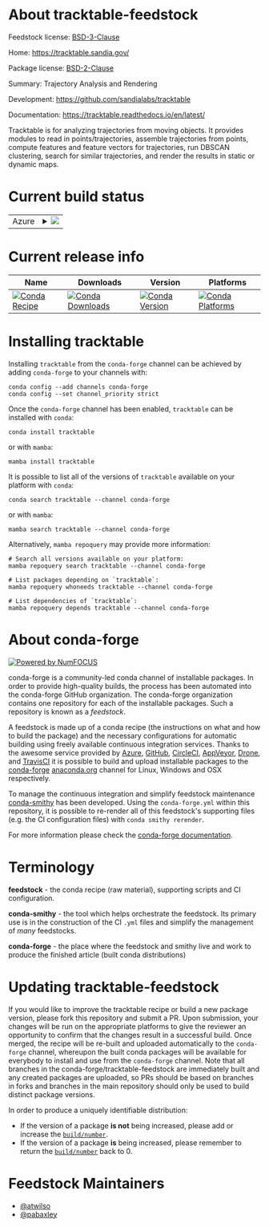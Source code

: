 About tracktable-feedstock
==========================

Feedstock license: [BSD-3-Clause](https://github.com/conda-forge/tracktable-feedstock/blob/main/LICENSE.txt)

Home: https://tracktable.sandia.gov/

Package license: [BSD-2-Clause](https://opensource.org/licenses/BSD-2-Clause)

Summary: Trajectory Analysis and Rendering

Development: https://github.com/sandialabs/tracktable

Documentation: https://tracktable.readthedocs.io/en/latest/

Tracktable is for analyzing trajectories from moving objects.  It provides modules to read in points/trajectories, assemble trajectories from points, compute features and feature vectors for trajectories, run DBSCAN clustering, search for similar trajectories, and render the results in static or dynamic maps.


Current build status
====================


<table>
    
  <tr>
    <td>Azure</td>
    <td>
      <details>
        <summary>
          <a href="https://dev.azure.com/conda-forge/feedstock-builds/_build/latest?definitionId=12612&branchName=main">
            <img src="https://dev.azure.com/conda-forge/feedstock-builds/_apis/build/status/tracktable-feedstock?branchName=main">
          </a>
        </summary>
        <table>
          <thead><tr><th>Variant</th><th>Status</th></tr></thead>
          <tbody><tr>
              <td>linux_64_python3.10.____cpython</td>
              <td>
                <a href="https://dev.azure.com/conda-forge/feedstock-builds/_build/latest?definitionId=12612&branchName=main">
                  <img src="https://dev.azure.com/conda-forge/feedstock-builds/_apis/build/status/tracktable-feedstock?branchName=main&jobName=linux&configuration=linux%20linux_64_python3.10.____cpython" alt="variant">
                </a>
              </td>
            </tr><tr>
              <td>linux_64_python3.11.____cpython</td>
              <td>
                <a href="https://dev.azure.com/conda-forge/feedstock-builds/_build/latest?definitionId=12612&branchName=main">
                  <img src="https://dev.azure.com/conda-forge/feedstock-builds/_apis/build/status/tracktable-feedstock?branchName=main&jobName=linux&configuration=linux%20linux_64_python3.11.____cpython" alt="variant">
                </a>
              </td>
            </tr><tr>
              <td>linux_64_python3.12.____cpython</td>
              <td>
                <a href="https://dev.azure.com/conda-forge/feedstock-builds/_build/latest?definitionId=12612&branchName=main">
                  <img src="https://dev.azure.com/conda-forge/feedstock-builds/_apis/build/status/tracktable-feedstock?branchName=main&jobName=linux&configuration=linux%20linux_64_python3.12.____cpython" alt="variant">
                </a>
              </td>
            </tr><tr>
              <td>linux_64_python3.13.____cp313</td>
              <td>
                <a href="https://dev.azure.com/conda-forge/feedstock-builds/_build/latest?definitionId=12612&branchName=main">
                  <img src="https://dev.azure.com/conda-forge/feedstock-builds/_apis/build/status/tracktable-feedstock?branchName=main&jobName=linux&configuration=linux%20linux_64_python3.13.____cp313" alt="variant">
                </a>
              </td>
            </tr><tr>
              <td>linux_64_python3.9.____cpython</td>
              <td>
                <a href="https://dev.azure.com/conda-forge/feedstock-builds/_build/latest?definitionId=12612&branchName=main">
                  <img src="https://dev.azure.com/conda-forge/feedstock-builds/_apis/build/status/tracktable-feedstock?branchName=main&jobName=linux&configuration=linux%20linux_64_python3.9.____cpython" alt="variant">
                </a>
              </td>
            </tr><tr>
              <td>osx_64_python3.10.____cpython</td>
              <td>
                <a href="https://dev.azure.com/conda-forge/feedstock-builds/_build/latest?definitionId=12612&branchName=main">
                  <img src="https://dev.azure.com/conda-forge/feedstock-builds/_apis/build/status/tracktable-feedstock?branchName=main&jobName=osx&configuration=osx%20osx_64_python3.10.____cpython" alt="variant">
                </a>
              </td>
            </tr><tr>
              <td>osx_64_python3.11.____cpython</td>
              <td>
                <a href="https://dev.azure.com/conda-forge/feedstock-builds/_build/latest?definitionId=12612&branchName=main">
                  <img src="https://dev.azure.com/conda-forge/feedstock-builds/_apis/build/status/tracktable-feedstock?branchName=main&jobName=osx&configuration=osx%20osx_64_python3.11.____cpython" alt="variant">
                </a>
              </td>
            </tr><tr>
              <td>osx_64_python3.12.____cpython</td>
              <td>
                <a href="https://dev.azure.com/conda-forge/feedstock-builds/_build/latest?definitionId=12612&branchName=main">
                  <img src="https://dev.azure.com/conda-forge/feedstock-builds/_apis/build/status/tracktable-feedstock?branchName=main&jobName=osx&configuration=osx%20osx_64_python3.12.____cpython" alt="variant">
                </a>
              </td>
            </tr><tr>
              <td>osx_64_python3.13.____cp313</td>
              <td>
                <a href="https://dev.azure.com/conda-forge/feedstock-builds/_build/latest?definitionId=12612&branchName=main">
                  <img src="https://dev.azure.com/conda-forge/feedstock-builds/_apis/build/status/tracktable-feedstock?branchName=main&jobName=osx&configuration=osx%20osx_64_python3.13.____cp313" alt="variant">
                </a>
              </td>
            </tr><tr>
              <td>osx_64_python3.9.____cpython</td>
              <td>
                <a href="https://dev.azure.com/conda-forge/feedstock-builds/_build/latest?definitionId=12612&branchName=main">
                  <img src="https://dev.azure.com/conda-forge/feedstock-builds/_apis/build/status/tracktable-feedstock?branchName=main&jobName=osx&configuration=osx%20osx_64_python3.9.____cpython" alt="variant">
                </a>
              </td>
            </tr><tr>
              <td>win_64_python3.10.____cpython</td>
              <td>
                <a href="https://dev.azure.com/conda-forge/feedstock-builds/_build/latest?definitionId=12612&branchName=main">
                  <img src="https://dev.azure.com/conda-forge/feedstock-builds/_apis/build/status/tracktable-feedstock?branchName=main&jobName=win&configuration=win%20win_64_python3.10.____cpython" alt="variant">
                </a>
              </td>
            </tr><tr>
              <td>win_64_python3.11.____cpython</td>
              <td>
                <a href="https://dev.azure.com/conda-forge/feedstock-builds/_build/latest?definitionId=12612&branchName=main">
                  <img src="https://dev.azure.com/conda-forge/feedstock-builds/_apis/build/status/tracktable-feedstock?branchName=main&jobName=win&configuration=win%20win_64_python3.11.____cpython" alt="variant">
                </a>
              </td>
            </tr><tr>
              <td>win_64_python3.12.____cpython</td>
              <td>
                <a href="https://dev.azure.com/conda-forge/feedstock-builds/_build/latest?definitionId=12612&branchName=main">
                  <img src="https://dev.azure.com/conda-forge/feedstock-builds/_apis/build/status/tracktable-feedstock?branchName=main&jobName=win&configuration=win%20win_64_python3.12.____cpython" alt="variant">
                </a>
              </td>
            </tr><tr>
              <td>win_64_python3.13.____cp313</td>
              <td>
                <a href="https://dev.azure.com/conda-forge/feedstock-builds/_build/latest?definitionId=12612&branchName=main">
                  <img src="https://dev.azure.com/conda-forge/feedstock-builds/_apis/build/status/tracktable-feedstock?branchName=main&jobName=win&configuration=win%20win_64_python3.13.____cp313" alt="variant">
                </a>
              </td>
            </tr><tr>
              <td>win_64_python3.9.____cpython</td>
              <td>
                <a href="https://dev.azure.com/conda-forge/feedstock-builds/_build/latest?definitionId=12612&branchName=main">
                  <img src="https://dev.azure.com/conda-forge/feedstock-builds/_apis/build/status/tracktable-feedstock?branchName=main&jobName=win&configuration=win%20win_64_python3.9.____cpython" alt="variant">
                </a>
              </td>
            </tr>
          </tbody>
        </table>
      </details>
    </td>
  </tr>
</table>

Current release info
====================

| Name | Downloads | Version | Platforms |
| --- | --- | --- | --- |
| [![Conda Recipe](https://img.shields.io/badge/recipe-tracktable-green.svg)](https://anaconda.org/conda-forge/tracktable) | [![Conda Downloads](https://img.shields.io/conda/dn/conda-forge/tracktable.svg)](https://anaconda.org/conda-forge/tracktable) | [![Conda Version](https://img.shields.io/conda/vn/conda-forge/tracktable.svg)](https://anaconda.org/conda-forge/tracktable) | [![Conda Platforms](https://img.shields.io/conda/pn/conda-forge/tracktable.svg)](https://anaconda.org/conda-forge/tracktable) |

Installing tracktable
=====================

Installing `tracktable` from the `conda-forge` channel can be achieved by adding `conda-forge` to your channels with:

```
conda config --add channels conda-forge
conda config --set channel_priority strict
```

Once the `conda-forge` channel has been enabled, `tracktable` can be installed with `conda`:

```
conda install tracktable
```

or with `mamba`:

```
mamba install tracktable
```

It is possible to list all of the versions of `tracktable` available on your platform with `conda`:

```
conda search tracktable --channel conda-forge
```

or with `mamba`:

```
mamba search tracktable --channel conda-forge
```

Alternatively, `mamba repoquery` may provide more information:

```
# Search all versions available on your platform:
mamba repoquery search tracktable --channel conda-forge

# List packages depending on `tracktable`:
mamba repoquery whoneeds tracktable --channel conda-forge

# List dependencies of `tracktable`:
mamba repoquery depends tracktable --channel conda-forge
```


About conda-forge
=================

[![Powered by
NumFOCUS](https://img.shields.io/badge/powered%20by-NumFOCUS-orange.svg?style=flat&colorA=E1523D&colorB=007D8A)](https://numfocus.org)

conda-forge is a community-led conda channel of installable packages.
In order to provide high-quality builds, the process has been automated into the
conda-forge GitHub organization. The conda-forge organization contains one repository
for each of the installable packages. Such a repository is known as a *feedstock*.

A feedstock is made up of a conda recipe (the instructions on what and how to build
the package) and the necessary configurations for automatic building using freely
available continuous integration services. Thanks to the awesome service provided by
[Azure](https://azure.microsoft.com/en-us/services/devops/), [GitHub](https://github.com/),
[CircleCI](https://circleci.com/), [AppVeyor](https://www.appveyor.com/),
[Drone](https://cloud.drone.io/welcome), and [TravisCI](https://travis-ci.com/)
it is possible to build and upload installable packages to the
[conda-forge](https://anaconda.org/conda-forge) [anaconda.org](https://anaconda.org/)
channel for Linux, Windows and OSX respectively.

To manage the continuous integration and simplify feedstock maintenance
[conda-smithy](https://github.com/conda-forge/conda-smithy) has been developed.
Using the ``conda-forge.yml`` within this repository, it is possible to re-render all of
this feedstock's supporting files (e.g. the CI configuration files) with ``conda smithy rerender``.

For more information please check the [conda-forge documentation](https://conda-forge.org/docs/).

Terminology
===========

**feedstock** - the conda recipe (raw material), supporting scripts and CI configuration.

**conda-smithy** - the tool which helps orchestrate the feedstock.
                   Its primary use is in the construction of the CI ``.yml`` files
                   and simplify the management of *many* feedstocks.

**conda-forge** - the place where the feedstock and smithy live and work to
                  produce the finished article (built conda distributions)


Updating tracktable-feedstock
=============================

If you would like to improve the tracktable recipe or build a new
package version, please fork this repository and submit a PR. Upon submission,
your changes will be run on the appropriate platforms to give the reviewer an
opportunity to confirm that the changes result in a successful build. Once
merged, the recipe will be re-built and uploaded automatically to the
`conda-forge` channel, whereupon the built conda packages will be available for
everybody to install and use from the `conda-forge` channel.
Note that all branches in the conda-forge/tracktable-feedstock are
immediately built and any created packages are uploaded, so PRs should be based
on branches in forks and branches in the main repository should only be used to
build distinct package versions.

In order to produce a uniquely identifiable distribution:
 * If the version of a package **is not** being increased, please add or increase
   the [``build/number``](https://docs.conda.io/projects/conda-build/en/latest/resources/define-metadata.html#build-number-and-string).
 * If the version of a package **is** being increased, please remember to return
   the [``build/number``](https://docs.conda.io/projects/conda-build/en/latest/resources/define-metadata.html#build-number-and-string)
   back to 0.

Feedstock Maintainers
=====================

* [@atwilso](https://github.com/atwilso/)
* [@pabaxley](https://github.com/pabaxley/)

